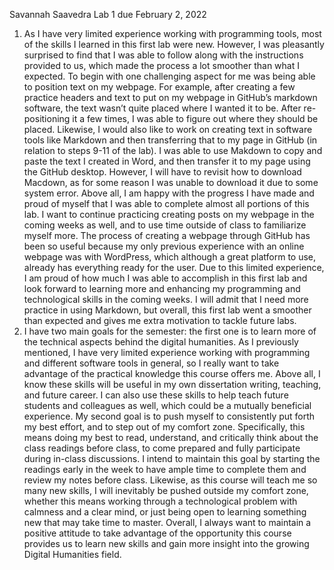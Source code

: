 Savannah Saavedra
Lab 1 due February 2, 2022 

1. As I have very limited experience working with programming tools, most of the skills I learned in this first lab were new. However, I was pleasantly surprised to find that I was able to follow along with the instructions provided to us, which made the process a lot smoother than what I expected. To begin with one challenging aspect for me was being able to position text on my webpage. For example, after creating a few practice headers and text to put on my webpage in GitHub’s markdown software, the text wasn’t quite placed where I wanted it to be. After re-positioning it a few times, I was able to figure out where they should be placed. Likewise, I would also like to work on creating text in software tools like Markdown and then transferring that to my page in GitHub (in relation to steps 9-11 of the lab). I was able to use Makdown to copy and paste the text I created in Word, and then transfer it to my page using the GitHub desktop. However, I will have to revisit how to download Macdown, as for some reason I was unable to download it due to some system error. Above all, I am happy with the progress I have made and proud of myself that I was able to complete almost all portions of this lab. I want to continue practicing creating posts on my webpage in the coming weeks as well, and to use time outside of class to familiarize myself more. The process of creating a webpage through GitHub has been so useful because my only previous experience with an online webpage was with WordPress, which although a great platform to use, already has everything ready for the user. Due to this limited experience, I am proud of how much I was able to accomplish in this first lab and look forward to learning more and enhancing my programming and technological skills in the coming weeks. I will admit that I need more practice in using Markdown, but overall, this first lab went a smoother than expected and gives me extra motivation to tackle future labs. 
2. I have two main goals for the semester: the first one is to learn more of the technical aspects behind the digital humanities. 
As I previously mentioned, I have very limited experience working with programming and different software tools in general, so I really want to take advantage of the practical knowledge this course offers me. 
Above all, I know these skills will be useful in my own dissertation writing, teaching, and future career. I can also use these skills to help teach future students and colleagues as well, 
which could be a mutually beneficial experience. My second goal is to push myself to consistently put forth my best effort, and to step out of my comfort zone. Specifically, 
this means doing my best to read, understand, and critically think about the class readings before class, to come prepared and fully participate during in-class discussions. I intend to maintain this goal by starting the readings early in the week to have ample time to complete them and review my notes before class. Likewise, as this course will teach me so many new skills, I will inevitably be pushed outside my comfort zone, whether this means working through a technological problem with calmness and a clear mind, or just being open to learning something new that may take time to master. Overall, I always want to maintain a positive attitude to take advantage of the opportunity this course provides us to learn new skills and gain more insight into the growing Digital Humanities field. 

